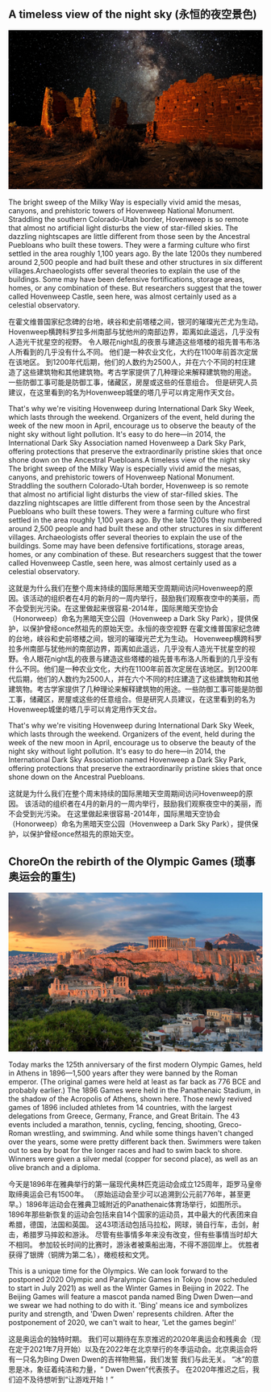 ## A timeless view of the night sky (永恒的夜空景色)

![Hovenweep_National_Monument](https://github.com/Zzl615/read_notes/blob/main/imgs/Hovenweep_National_Monument.jpg?raw=true) 

The bright sweep of the Milky Way is especially vivid amid the mesas, canyons, and prehistoric towers of Hovenweep National Monument. Straddling the southern Colorado-Utah border, Hovenweep is so remote that almost no artificial light disturbs the view of star-filled skies. The dazzling nightscapes are little different from those seen by the Ancestral Puebloans who built these towers. They were a farming culture who first settled in the area roughly 1,100 years ago. By the late 1200s they numbered around 2,500 people and had built these and other structures in six different villages.Archaeologists offer several theories to explain the use of the buildings. Some may have been defensive fortifications, storage areas, homes, or any combination of these. But researchers suggest that the tower called Hovenweep Castle, seen here, was almost certainly used as a celestial observatory.

在霍文维普国家纪念碑的台地，峡谷和史前塔楼之间，银河的璀璨光芒尤为生动。 Hovenweep横跨科罗拉多州南部与犹他州的南部边界，距离如此遥远，几乎没有人造光干扰星空的视野。 令人眼花night乱的夜景与建造这些塔楼的祖先普韦布洛人所看到的几乎没有什么不同。 他们是一种农业文化，大约在1100年前首次定居在该地区。 到1200年代后期，他们的人数约为2500人，并在六个不同的村庄建造了这些建筑物和其他建筑物。考古学家提供了几种理论来解释建筑物的用途。 一些防御工事可能是防御工事，储藏区，房屋或这些的任意组合。 但是研究人员建议，在这里看到的名为Hovenweep城堡的塔几乎可以肯定用作天文台。

That's why we're visiting Hovenweep during International Dark Sky Week, which lasts through the weekend. Organizers of the event, held during the week of the new moon in April, encourage us to observe the beauty of the night sky without light pollution. It's easy to do here—in 2014, the International Dark Sky Association named Hovenweep a Dark Sky Park, offering protections that preserve the extraordinarily pristine skies that once shone down on the Ancestral Puebloans.A timeless view of the night sky
The bright sweep of the Milky Way is especially vivid amid the mesas, canyons, and prehistoric towers of Hovenweep National Monument. Straddling the southern Colorado-Utah border, Hovenweep is so remote that almost no artificial light disturbs the view of star-filled skies. The dazzling nightscapes are little different from those seen by the Ancestral Puebloans who built these towers. They were a farming culture who first settled in the area roughly 1,100 years ago. By the late 1200s they numbered around 2,500 people and had built these and other structures in six different villages. Archaeologists offer several theories to explain the use of the buildings. Some may have been defensive fortifications, storage areas, homes, or any combination of these. But researchers suggest that the tower called Hovenweep Castle, seen here, was almost certainly used as a celestial observatory.

这就是为什么我们在整个周末持续的国际黑暗天空周期间访问Hovenweep的原因。该活动的组织者在4月的新月的一周内举行，鼓励我们观察夜空中的美丽，而不会受到光污染。在这里做起来很容易-2014年，国际黑暗天空协会（Honorweep）命名为黑暗天空公园（Hovenweep a Dark Sky Park），提供保护，以保护曾经once然祖先的原始天空。永恒的夜空视野
在霍文维普国家纪念碑的台地，峡谷和史前塔楼之间，银河的璀璨光芒尤为生动。 Hovenweep横跨科罗拉多州南部与犹他州的南部边界，距离如此遥远，几乎没有人造光干扰星空的视野。令人眼花night乱的夜景与建造这些塔楼的祖先普韦布洛人所看到的几乎没有什么不同。他们是一种农业文化，大约在1100年前首次定居在该地区。到1200年代后期，他们的人数约为2500人，并在六个不同的村庄建造了这些建筑物和其他建筑物。考古学家提供了几种理论来解释建筑物的用途。一些防御工事可能是防御工事，储藏区，房屋或这些的任意组合。但是研究人员建议，在这里看到的名为Hovenweep城堡的塔几乎可以肯定用作天文台。

That's why we're visiting Hovenweep during International Dark Sky Week, which lasts through the weekend. Organizers of the event, held during the week of the new moon in April, encourage us to observe the beauty of the night sky without light pollution. It's easy to do here—in 2014, the International Dark Sky Association named Hovenweep a Dark Sky Park, offering protections that preserve the extraordinarily pristine skies that once shone down on the Ancestral Puebloans.

这就是为什么我们在整个周末持续的国际黑暗天空周期间访问Hovenweep的原因。 该活动的组织者在4月的新月的一周内举行，鼓励我们观察夜空中的美丽，而不会受到光污染。 在这里做起来很容易-2014年，国际黑暗天空协会（Honorweep）命名为黑暗天空公园（Hovenweep a Dark Sky Park），提供保护，以保护曾经once然祖先的原始天空。

## ChoreOn the rebirth of the Olympic Games (琐事奥运会的重生)

![Olympic_Games](https://github.com/Zzl615/read_notes/blob/main/imgs/Olympic_Games.jpg?raw=true) 

Today marks the 125th anniversary of the first modern Olympic Games, held in Athens in 1896—1,500 years after they were banned by the Roman emperor. (The original games were held at least as far back as 776 BCE and probably earlier.) The 1896 Games were held in the Panathenaic Stadium, in the shadow of the Acropolis of Athens, shown here. Those newly revived games of 1896 included athletes from 14 countries, with the largest delegations from Greece, Germany, France, and Great Britain. The 43 events included a marathon, tennis, cycling, fencing, shooting, Greco-Roman wrestling, and swimming. And while some things haven't changed over the years, some were pretty different back then. Swimmers were taken out to sea by boat for the longer races and had to swim back to shore. Winners were given a silver medal (copper for second place), as well as an olive branch and a diploma.

今天是1896年在雅典举行的第一届现代奥林匹克运动会成立125周年，距罗马皇帝取缔奥运会已有1500年。 （原始运动会至少可以追溯到公元前776年，甚至更早。）1896年运动会在雅典卫城附近的Panathenaic体育场举行，如图所示。 1896年那些新恢复的运动会包括来自14个国家的运动员，其中最大的代表团来自希腊，德国，法国和英国。 这43项活动包括马拉松，网球，骑自行车，击剑，射击，希腊罗马摔跤和游泳。 尽管有些事情多年来没有改变，但有些事情当时却大不相同。 参加较长时间的比赛时，游泳者被乘船出海，不得不游回岸上。 优胜者获得了银牌（铜牌为第二名），橄榄枝和文凭。

This is a unique time for the Olympics. We can look forward to the postponed 2020 Olympic and Paralympic Games in Tokyo (now scheduled to start in July 2021) as well as the Winter Games in Beijing in 2022. The Beijing Games will feature a mascot panda named Bing Dwen Dwen—and we swear we had nothing to do with it. 'Bing' means ice and symbolizes purity and strength, and 'Dwen Dwen' represents children. After the postponement of 2020, we can't wait to hear, 'Let the games begin!'

这是奥运会的独特时期。 我们可以期待在东京推迟的2020年奥运会和残奥会（现在定于2021年7月开始）以及在2022年在北京举行的冬季运动会。北京奥运会将有一只名为Bing Dwen Dwen的吉祥物熊猫，我们发誓 我们与此无关。 “冰”的意思是冰，象征着纯洁和力量，“ Dwen Dwen”代表孩子。 在2020年推迟之后，我们迫不及待想听到“让游戏开始！”